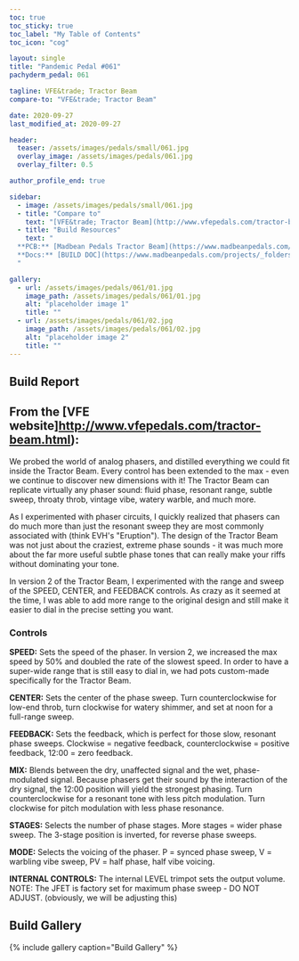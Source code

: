 ```yaml
---
toc: true
toc_sticky: true
toc_label: "My Table of Contents"
toc_icon: "cog"

layout: single
title: "Pandemic Pedal #061"
pachyderm_pedal: 061

tagline: VFE&trade; Tractor Beam
compare-to: "VFE&trade; Tractor Beam"

date: 2020-09-27
last_modified_at: 2020-09-27

header:
  teaser: /assets/images/pedals/small/061.jpg
  overlay_image: /assets/images/pedals/061.jpg
  overlay_filter: 0.5

author_profile_end: true

sidebar:
  - image: /assets/images/pedals/small/061.jpg
  - title: "Compare to"
    text: "[VFE&trade; Tractor Beam](http://www.vfepedals.com/tractor-beam.html)"
  - title: "Build Resources"
    text: "
  **PCB:** [Madbean Pedals Tractor Beam](https://www.madbeanpedals.com/projects/index.html)<br>
  **Docs:** [BUILD DOC](https://www.madbeanpedals.com/projects/_folders/VFE/docs/VFE_TractorBeam.zip)
  "

gallery:
  - url: /assets/images/pedals/061/01.jpg
    image_path: /assets/images/pedals/061/01.jpg
    alt: "placeholder image 1"
    title: ""
  - url: /assets/images/pedals/061/02.jpg
    image_path: /assets/images/pedals/061/02.jpg
    alt: "placeholder image 2"
    title: ""
---
```


## Build Report

## From the [VFE website]http://www.vfepedals.com/tractor-beam.html):

We probed the world of analog phasers, and distilled everything we could fit inside the Tractor Beam. Every control has been extended to the max - even we continue to discover new dimensions with it! The Tractor Beam can replicate virtually any phaser sound: fluid phase, resonant range, subtle sweep, throaty throb, vintage vibe, watery warble, and much more.

As I experimented with phaser circuits, I quickly realized that phasers can do much more than just the resonant sweep they are most commonly associated with (think EVH's "Eruption"). The design of the Tractor Beam was not just about the craziest, extreme phase sounds - it was much more about the far more useful subtle phase tones that can really make your riffs without dominating your tone.

In version 2 of the Tractor Beam, I experimented with the range and sweep of the SPEED, CENTER, and FEEDBACK controls. As crazy as it seemed at the time, I was able to add more range to the original design and still make it easier to dial in the precise setting you want.

### Controls

**SPEED:** Sets the speed of the phaser. In version 2, we increased the max speed by 50% and doubled the rate of the slowest speed. In order to have a super-wide range that is still easy to dial in, we had pots custom-made specifically for the Tractor Beam.

**CENTER:** Sets the center of the phase sweep. Turn counterclockwise for low-end throb, turn clockwise for watery shimmer, and set at noon for a full-range sweep.

**FEEDBACK:** Sets the feedback, which is perfect for those slow, resonant phase sweeps. Clockwise = negative feedback, counterclockwise = positive feedback, 12:00 = zero feedback.

**MIX:** Blends between the dry, unaffected signal and the wet, phase-modulated signal. Because phasers get their sound by the interaction of the dry signal, the 12:00 position will yield the strongest phasing. Turn counterclockwise for a resonant tone with less pitch modulation. Turn clockwise for pitch modulation with less phase resonance.

**STAGES:** Selects the number of phase stages. More stages = wider phase sweep. The 3-stage position is inverted, for reverse phase sweeps.

**MODE:** Selects the voicing of the phaser. P = synced phase sweep, V = warbling vibe sweep, PV = half phase, half vibe voicing.

**INTERNAL CONTROLS:** The internal LEVEL trimpot sets the output volume. NOTE: The JFET is factory set for maximum phase sweep - DO NOT ADJUST. (obviously, we will be adjusting this)

## Build Gallery

{% include gallery caption="Build Gallery" %}